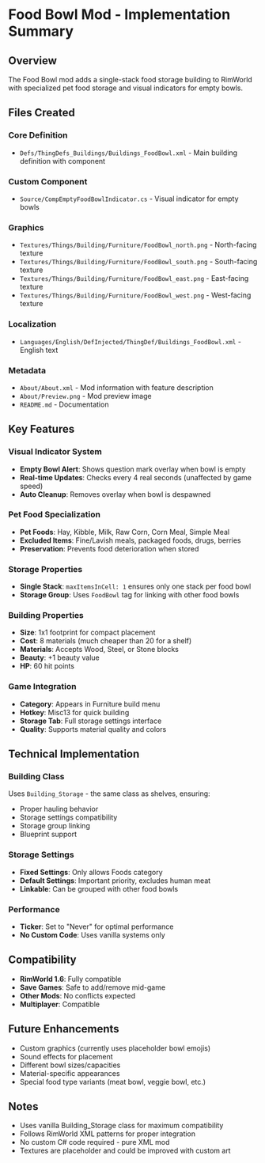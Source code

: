 # Food Bowl Mod - Implementation Summary

## Overview
The Food Bowl mod adds a single-stack food storage building to RimWorld with specialized pet food storage and visual indicators for empty bowls.

## Files Created

### Core Definition
- `Defs/ThingDefs_Buildings/Buildings_FoodBowl.xml` - Main building definition with component

### Custom Component  
- `Source/CompEmptyFoodBowlIndicator.cs` - Visual indicator for empty bowls

### Graphics
- `Textures/Things/Building/Furniture/FoodBowl_north.png` - North-facing texture
- `Textures/Things/Building/Furniture/FoodBowl_south.png` - South-facing texture  
- `Textures/Things/Building/Furniture/FoodBowl_east.png` - East-facing texture
- `Textures/Things/Building/Furniture/FoodBowl_west.png` - West-facing texture

### Localization
- `Languages/English/DefInjected/ThingDef/Buildings_FoodBowl.xml` - English text

### Metadata
- `About/About.xml` - Mod information with feature description
- `About/Preview.png` - Mod preview image
- `README.md` - Documentation

## Key Features

### Visual Indicator System
- **Empty Bowl Alert**: Shows question mark overlay when bowl is empty
- **Real-time Updates**: Checks every 4 real seconds (unaffected by game speed)
- **Auto Cleanup**: Removes overlay when bowl is despawned

### Pet Food Specialization
- **Pet Foods**: Hay, Kibble, Milk, Raw Corn, Corn Meal, Simple Meal
- **Excluded Items**: Fine/Lavish meals, packaged foods, drugs, berries  
- **Preservation**: Prevents food deterioration when stored

### Storage Properties
- **Single Stack**: `maxItemsInCell: 1` ensures only one stack per food bowl
- **Storage Group**: Uses `FoodBowl` tag for linking with other food bowls

### Building Properties
- **Size**: 1x1 footprint for compact placement
- **Cost**: 8 materials (much cheaper than 20 for a shelf)
- **Materials**: Accepts Wood, Steel, or Stone blocks
- **Beauty**: +1 beauty value
- **HP**: 60 hit points

### Game Integration
- **Category**: Appears in Furniture build menu
- **Hotkey**: Misc13 for quick building
- **Storage Tab**: Full storage settings interface
- **Quality**: Supports material quality and colors

## Technical Implementation

### Building Class
Uses `Building_Storage` - the same class as shelves, ensuring:
- Proper hauling behavior
- Storage settings compatibility  
- Storage group linking
- Blueprint support

### Storage Settings
- **Fixed Settings**: Only allows Foods category
- **Default Settings**: Important priority, excludes human meat
- **Linkable**: Can be grouped with other food bowls

### Performance
- **Ticker**: Set to "Never" for optimal performance
- **No Custom Code**: Uses vanilla systems only

## Compatibility
- **RimWorld 1.6**: Fully compatible
- **Save Games**: Safe to add/remove mid-game
- **Other Mods**: No conflicts expected
- **Multiplayer**: Compatible

## Future Enhancements
- Custom graphics (currently uses placeholder bowl emojis)
- Sound effects for placement
- Different bowl sizes/capacities
- Material-specific appearances
- Special food type variants (meat bowl, veggie bowl, etc.)

## Notes
- Uses vanilla Building_Storage class for maximum compatibility
- Follows RimWorld XML patterns for proper integration
- No custom C# code required - pure XML mod
- Textures are placeholder and could be improved with custom art
